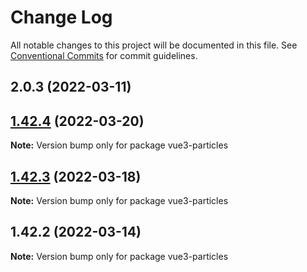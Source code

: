 # Change Log

All notable changes to this project will be documented in this file.
See [Conventional Commits](https://conventionalcommits.org) for commit guidelines.

## 2.0.3 (2022-03-11)
## [1.42.4](https://github.com/matteobruni/tsparticles/compare/vue3-particles@1.42.3...vue3-particles@1.42.4) (2022-03-20)

**Note:** Version bump only for package vue3-particles





## [1.42.3](https://github.com/matteobruni/tsparticles/compare/vue3-particles@1.42.2...vue3-particles@1.42.3) (2022-03-18)

**Note:** Version bump only for package vue3-particles





## 1.42.2 (2022-03-14)

**Note:** Version bump only for package vue3-particles
